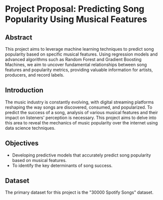 # Project Proposal: Predicting Song Popularity Using Musical Features

## Abstract

This project aims to leverage machine learning techniques to predict song popularity based on specific musical features. Using regression models and advanced algorithms such as Random Forest and Gradient Boosting Machines, we aim to uncover fundamental relationships between song features and popularity metrics, providing valuable information for artists, producers, and record labels.

## Introduction

The music industry is constantly evolving, with digital streaming platforms reshaping the way songs are discovered, consumed, and popularized. To predict the success of a song, analysis of various musical features and their impact on listeners' perception is necessary. This project aims to delve into this area to reveal the mechanics of music popularity over the internet using data science techniques.

## Objectives

- Developing predictive models that accurately predict song popularity based on musical features.
- To identify the key determinants of song success.
  
 ## Dataset
 The primary dataset for this project is the "30000 Spotify Songs" dataset.

